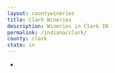 ```yaml
---
layout: countywineries
title: Clark Wineries
description: Wineries in Clark IN
permalink: /indiana/clark/
county: clark
state: in
---
```

-
